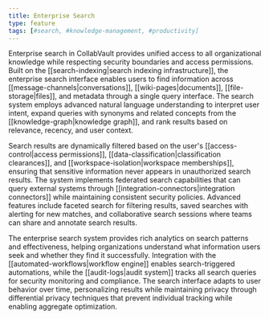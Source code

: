 ```yaml
---
title: Enterprise Search
type: feature
tags: [#search, #knowledge-management, #productivity]
---
```


Enterprise search in CollabVault provides unified access to all organizational knowledge while respecting security boundaries and access permissions. Built on the [[search-indexing|search indexing infrastructure]], the enterprise search interface enables users to find information across [[message-channels|conversations]], [[wiki-pages|documents]], [[file-storage|files]], and metadata through a single query interface. The search system employs advanced natural language understanding to interpret user intent, expand queries with synonyms and related concepts from the [[knowledge-graph|knowledge graph]], and rank results based on relevance, recency, and user context.

Search results are dynamically filtered based on the user's [[access-control|access permissions]], [[data-classification|classification clearances]], and [[workspace-isolation|workspace memberships]], ensuring that sensitive information never appears in unauthorized search results. The system implements federated search capabilities that can query external systems through [[integration-connectors|integration connectors]] while maintaining consistent security policies. Advanced features include faceted search for filtering results, saved searches with alerting for new matches, and collaborative search sessions where teams can share and annotate search results.

The enterprise search system provides rich analytics on search patterns and effectiveness, helping organizations understand what information users seek and whether they find it successfully. Integration with the [[automated-workflows|workflow engine]] enables search-triggered automations, while the [[audit-logs|audit system]] tracks all search queries for security monitoring and compliance. The search interface adapts to user behavior over time, personalizing results while maintaining privacy through differential privacy techniques that prevent individual tracking while enabling aggregate optimization.
